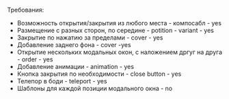 Требования:

- Возможность открытия/закрытия из любого места - компосабл - yes
- Размещение с разных сторон, по середине - potition - variant - yes
- Закрытие по нажатию за пределами - cover - yes
- Добавление заднего фона - cover -yes
- Открытие нескольких модальных окон, с наложением дргуг на друга - order - yes
- Добавление анимации - animation - yes
- Кнопка закрытия по необходимости - close button - yes
- Телепор в боди - teleport - yes
- Шаблоны для каждой позиции модального окна - no
